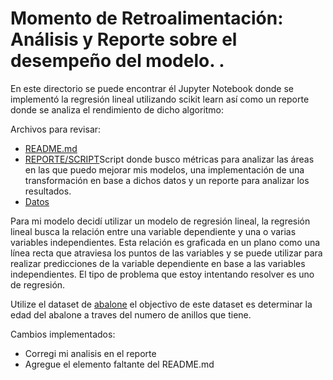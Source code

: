 # Momento de Retroalimentación: Análisis y Reporte sobre el desempeño del modelo. . 


En este directorio se puede encontrar él Jupyter Notebook donde se implementó la regresión lineal utilizando scikit learn así como un reporte donde se analiza el rendimiento de dicho algoritmo:

Archivos para revisar:
* <a href="https://github.com/Julian7312/A00832272_PortafolioAnalisis/blob/main/Entregas%20Finales/ML/An%C3%A1lisis%20y%20Reporte%20sobre%20el%20desempe%C3%B1o%20del%20modelo/README.md">README.md</a>
* <a href="https://github.com/Julian7312/A00832272_PortafolioAnalisis/blob/main/Entregas%20Finales/ML/An%C3%A1lisis%20y%20Reporte%20sobre%20el%20desempe%C3%B1o%20del%20modelo/An%C3%A1lisis_y_Reporte_sobre_el_desempe%C3%B1o_del_modelo.ipynb">REPORTE/SCRIPT</a>Script donde busco métricas para analizar las áreas en las que puedo mejorar mis modelos, una implementación de una transformación en base a dichos datos y un reporte para analizar los resultados.
* <a href="https://github.com/Julian7312/A00832272_PortafolioAnalisis/blob/main/Entregas%20Finales/ML/An%C3%A1lisis%20y%20Reporte%20sobre%20el%20desempe%C3%B1o%20del%20modelo/abalone.data">Datos</a>

Para mi modelo decidí utilizar un modelo de regresión lineal, la regresión lineal busca la relación entre una variable dependiente y una o varias variables independientes. Esta relación es graficada en un plano como una línea recta que atraviesa los puntos de las variables y se puede utilizar para realizar predicciones de la variable dependiente en base a las variables independientes. El tipo de problema que estoy intentando resolver es uno de regresión.

Utilize el dataset de <a href="https://archive.ics.uci.edu/dataset/1/abalone">abalone</a> el objectivo de este dataset es determinar la edad del abalone a traves del numero de anillos que tiene.

Cambios implementados:
* Corregi mi analisis en el reporte
* Agregue el elemento faltante del README.md
